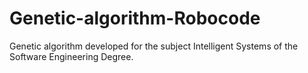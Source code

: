 # Genetic-algorithm-Robocode
Genetic algorithm developed for the subject Intelligent Systems of the Software Engineering Degree.
